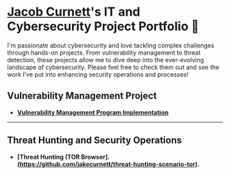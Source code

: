 # <a href="https://www.linkedin.com/in/jacobcurnett/">Jacob Curnett</a>'s IT and Cybersecurity Project Portfolio 🔐

I'm passionate about cybersecurity and love tackling complex challenges through hands-on projects. From vulnerability management to threat detection, these projects allow me to dive deep into the ever-evolving landscape of cybersecurity. Please feel free to check them out and see the work I’ve put into enhancing security operations and processes!


## Vulnerability Management Project

- **[Vulnerability Management Program Implementation](https://github.com/jakecurnett/vulnerability-management-program)**

<hr/>

## Threat Hunting and Security Operations

- **[Threat Hunting (TOR Browser].(https://github.com/jakecurnett/threat-hunting-scenario-tor).**
